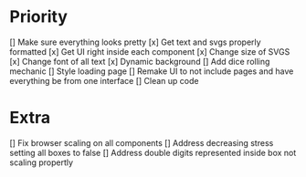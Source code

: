 # Priority
[] Make sure everything looks pretty
    [x] Get text and svgs properly formatted
        [x] Get UI right inside each component
        [x] Change size of SVGS
        [x] Change font of all text
    [x] Dynamic background
[] Add dice rolling mechanic
[] Style loading page
[] Remake UI to not include pages and have everything be from one interface
[] Clean up code

# Extra
[] Fix browser scaling on all components
[] Address decreasing stress setting all boxes to false
[] Address double digits represented inside box not scaling propertly